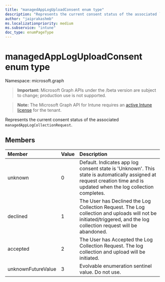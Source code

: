 ```yaml
---
title: "managedAppLogUploadConsent enum type"
description: "Represents the current consent status of the associated `managedAppLogCollectionRequest`."
author: "jaiprakashmb"
ms.localizationpriority: medium
ms.subservice: "intune"
doc_type: enumPageType
---
```


# managedAppLogUploadConsent enum type

Namespace: microsoft.graph

> **Important:** Microsoft Graph APIs under the /beta version are subject to change; production use is not supported.

> **Note:** The Microsoft Graph API for Intune requires an [active Intune license](https://go.microsoft.com/fwlink/?linkid=839381) for the tenant.

Represents the current consent status of the associated `managedAppLogCollectionRequest`.

## Members
|Member|Value|Description|
|:---|:---|:---|
|unknown|0|Default. Indicates app log consent state is 'Unknown'. This state is automatically assigned at request creation time and is updated when the log collection completes.|
|declined|1|The User has Declined the Log Collection Request. The Log collection and uploads will not be initiated/triggered, and the log collection request will be abandoned.|
|accepted|2|The User has Accepted the Log Collection Request. The log collection and upload will be initiated.|
|unknownFutureValue|3|Evolvable enumeration sentinel value. Do not use.|
